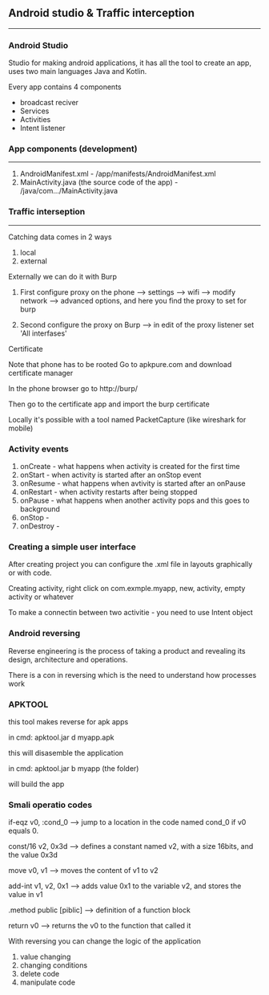 ## Android studio & Traffic interception
----
### Android Studio

Studio for making android applications, it has all the tool to create an
app, uses two main languages Java and Kotlin.

Every app contains 4 components

<ul>
	<li>broadcast reciver</li>
	<li>Services</li>
	<li>Activities</li>
	<li>Intent listener</li>
</ul>

### App components (development)
----
1. AndroidManifest.xml - /app/manifests/AndroidManifest.xml
2. MainActivity.java (the source code of the app) - /java/com.../MainActivity.java

### Traffic interseption
----
Catching data comes in 2 ways
1. local
2. external

Externally we can do it with Burp

1. First configure proxy on the phone --> settings --> wifi --> modify network --> advanced options, and here you find
the proxy to set for burp

2. Second configure the proxy on Burp --> in edit of the proxy listener set 'All interfases'

Certificate

Note that phone has to be rooted
Go to apkpure.com and download certificate manager 

In the phone browser go to http://burp/

Then go to the certificate app and import the burp certificate

Locally it's possible with a tool named PacketCapture (like wireshark for mobile)

### Activity events

1. onCreate - what happens when activity is created for the first time
2. onStart - when activity is started after an onStop event
3. onResume - what happens when avtivity is started after an onPause
4. onRestart - when activity restarts after being stopped
5. onPause - what happens when another activity pops and this goes to background
6. onStop - 
7. onDestroy - 

### Creating a simple user interface

After creating project you can configure the .xml file in layouts graphically or with code.

Creating activity, right click on com.exmple.myapp, new, activity, empty activity or whatever 

To make a connectin between two activitie - you need to use Intent object 

### Android reversing

Reverse engineering is the process of taking a product and revealing its design,
 architecture and operations.

There is a con in reversing which is the need to understand how processes work


### APKTOOL

this tool makes reverse for apk apps

in cmd: apktool.jar d myapp.apk

this will disasemble the application

in cmd: apktool.jar b myapp (the folder)

will build the app


### Smali operatio codes

if-eqz v0, :cond_0 --> jump to a location in the code named cond_0 if v0 equals 0.

const/16 v2, 0x3d --> defines a constant named v2, with a size 16bits, and the value 0x3d

move v0, v1 --> moves the content of v1 to v2

add-int v1, v2, 0x1 --> adds value 0x1 to the variable v2, and stores the value in v1

.method public [piblic] --> definition of a function block

return v0 --> returns the v0 to the function that called it


With reversing you can change the logic of the application

1. value changing
2. changing conditions
3. delete code
4. manipulate code